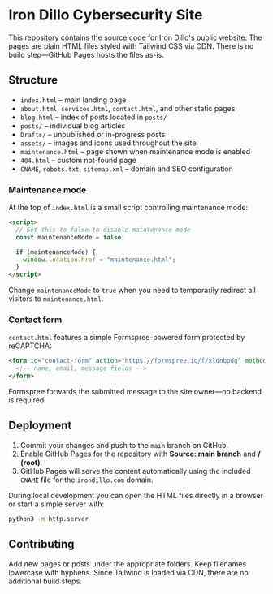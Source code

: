 # Iron Dillo Cybersecurity Site

This repository contains the source code for Iron Dillo's public website. The pages are plain HTML files styled with Tailwind CSS via CDN. There is no build step—GitHub Pages hosts the files as-is.

## Structure

- `index.html` – main landing page
- `about.html`, `services.html`, `contact.html`, and other static pages
- `blog.html` – index of posts located in `posts/`
- `posts/` – individual blog articles
- `Drafts/` – unpublished or in-progress posts
- `assets/` – images and icons used throughout the site
- `maintenance.html` – page shown when maintenance mode is enabled
- `404.html` – custom not-found page
- `CNAME`, `robots.txt`, `sitemap.xml` – domain and SEO configuration

### Maintenance mode

At the top of `index.html` is a small script controlling maintenance mode:

```html
<script>
  // Set this to false to disable maintenance mode
  const maintenanceMode = false;

  if (maintenanceMode) {
    window.location.href = "maintenance.html";
  }
</script>
```

Change `maintenanceMode` to `true` when you need to temporarily redirect all visitors to `maintenance.html`.

### Contact form

`contact.html` features a simple Formspree-powered form protected by reCAPTCHA:

```html
<form id="contact-form" action="https://formspree.io/f/xldnbpdg" method="POST">
  <!-- name, email, message fields -->
</form>
```

Formspree forwards the submitted message to the site owner—no backend is required.

## Deployment

1. Commit your changes and push to the `main` branch on GitHub.
2. Enable GitHub Pages for the repository with **Source: main branch** and **/ (root)**.
3. GitHub Pages will serve the content automatically using the included `CNAME` file for the `irondillo.com` domain.

During local development you can open the HTML files directly in a browser or start a simple server with:

```bash
python3 -m http.server
```

## Contributing

Add new pages or posts under the appropriate folders. Keep filenames lowercase with hyphens. Since Tailwind is loaded via CDN, there are no additional build steps.
